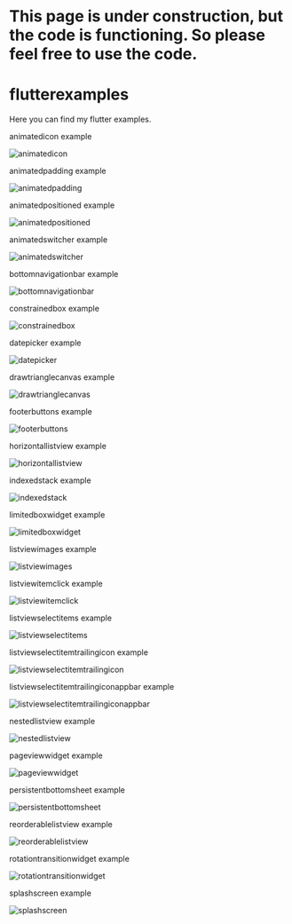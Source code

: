 # This page is under construction, but the code is functioning. So please feel free to use the code. 

# flutterexamples
Here you can find my flutter examples.

animatedicon example

![animatedicon] 

[animatedicon]: Images/animatedicon.gif


animatedpadding example

![animatedpadding] 

[animatedpadding]: Images/animatedpadding.gif


animatedpositioned example


![animatedpositioned] 

[animatedpositioned]: Images/animatedpositioned.gif




animatedswitcher example


![animatedswitcher] 

[animatedswitcher]: Images/animatedswitcher.gif



bottomnavigationbar example


![bottomnavigationbar] 

[bottomnavigationbar]: Images/bottomnavigationbar.gif



constrainedbox example


![constrainedbox] 

[constrainedbox]: Images/constrainedbox.PNG



datepicker example 



![datepicker] 

[datepicker]: Images/datepicker.gif



drawtrianglecanvas example 



![drawtrianglecanvas] 

[drawtrianglecanvas]: Images/drawtrianglecanvas.PNG



footerbuttons example 



![footerbuttons] 

[footerbuttons]: Images/footerbuttons.PNG


horizontallistview example 

![horizontallistview] 

[horizontallistview]: Images/horizontallistview.gif


indexedstack example 

![indexedstack] 

[indexedstack]: Images/indexedstack.gif


limitedboxwidget example 

![limitedboxwidget] 

[limitedboxwidget]: Images/limitedboxwidget.gif


listviewimages example 

![listviewimages] 

[listviewimages]: Images/listviewimages.gif



listviewitemclick example 

![listviewitemclick] 

[listviewitemclick]: Images/listviewitemclick.gif


listviewselectitems example 

![listviewselectitems] 

[listviewselectitems]: Images/listviewselectitems.gif


listviewselectitemtrailingicon example 

![listviewselectitemtrailingicon] 

[listviewselectitemtrailingicon]: Images/listviewselectitemtrailingicon.gif




listviewselectitemtrailingiconappbar example 

![listviewselectitemtrailingiconappbar] 

[listviewselectitemtrailingiconappbar]: Images/listviewselectitemtrailingiconappbar.gif




nestedlistview example 

![nestedlistview] 

[nestedlistview]: Images/nestedlistview.gif



pageviewwidget example 

![pageviewwidget] 

[pageviewwidget]: Images/pageviewwidget.gif


persistentbottomsheet example 

![persistentbottomsheet] 

[persistentbottomsheet]: Images/persistentbottomsheet.gif




reorderablelistview example 

![reorderablelistview] 

[reorderablelistview]: Images/reorderablelistview.gif



rotationtransitionwidget example 

![rotationtransitionwidget] 

[rotationtransitionwidget]: Images/rotationtransitionwidget.gif




splashscreen example 

![splashscreen] 

[splashscreen]: Images/splashscreen.gif


